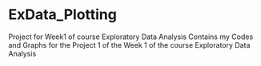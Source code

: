# ExData_Plotting
Project for Week1 of course Exploratory Data Analysis
Contains my Codes and Graphs for the Project 1 of the Week 1 of the course Exploratory Data Analysis
